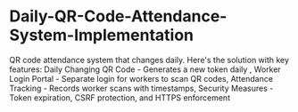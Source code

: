 # Daily-QR-Code-Attendance-System-Implementation
QR code attendance system that changes daily. Here's the solution with key features: Daily Changing QR Code - Generates a new token daily , Worker Login Portal - Separate login for workers to scan QR codes, Attendance Tracking - Records worker scans with timestamps, Security Measures - Token expiration, CSRF protection, and HTTPS enforcement
